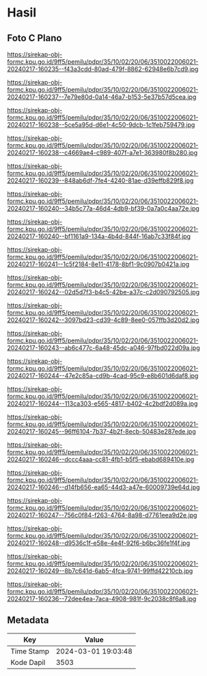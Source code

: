 # Hasil

## Foto C Plano

https://sirekap-obj-formc.kpu.go.id/9ff5/pemilu/pdpr/35/10/02/20/06/3510022006021-20240217-160235--f43a3cdd-80ad-479f-8862-62948e6b7cd9.jpg

https://sirekap-obj-formc.kpu.go.id/9ff5/pemilu/pdpr/35/10/02/20/06/3510022006021-20240217-160237--7e79e80d-0a14-46a7-b153-5e37b57d5cea.jpg

https://sirekap-obj-formc.kpu.go.id/9ff5/pemilu/pdpr/35/10/02/20/06/3510022006021-20240217-160238--5ce5a95d-d6e1-4c50-9dcb-1c1feb759479.jpg

https://sirekap-obj-formc.kpu.go.id/9ff5/pemilu/pdpr/35/10/02/20/06/3510022006021-20240217-160238--c4669ae4-c989-407f-a7e1-363980f8b280.jpg

https://sirekap-obj-formc.kpu.go.id/9ff5/pemilu/pdpr/35/10/02/20/06/3510022006021-20240217-160239--848ab6df-7fe4-4240-81ae-d39effb829f8.jpg

https://sirekap-obj-formc.kpu.go.id/9ff5/pemilu/pdpr/35/10/02/20/06/3510022006021-20240217-160240--34b5c77a-46d4-4db9-bf39-0a7a0c4aa72e.jpg

https://sirekap-obj-formc.kpu.go.id/9ff5/pemilu/pdpr/35/10/02/20/06/3510022006021-20240217-160240--bf1161a9-134a-4b4d-844f-16ab7c33f84f.jpg

https://sirekap-obj-formc.kpu.go.id/9ff5/pemilu/pdpr/35/10/02/20/06/3510022006021-20240217-160241--1c5f2184-8e11-4178-8bf1-9c0907b0421a.jpg

https://sirekap-obj-formc.kpu.go.id/9ff5/pemilu/pdpr/35/10/02/20/06/3510022006021-20240217-160242--02d5d7f3-b4c5-42be-a37c-c2d090792505.jpg

https://sirekap-obj-formc.kpu.go.id/9ff5/pemilu/pdpr/35/10/02/20/06/3510022006021-20240217-160242--3097bd23-cd39-4c89-8ee0-057ffb3d20d2.jpg

https://sirekap-obj-formc.kpu.go.id/9ff5/pemilu/pdpr/35/10/02/20/06/3510022006021-20240217-160243--ab6c477c-6a48-45dc-a046-97fbd022d09a.jpg

https://sirekap-obj-formc.kpu.go.id/9ff5/pemilu/pdpr/35/10/02/20/06/3510022006021-20240217-160244--47e2c85a-cd9b-4cad-95c9-e8b601d6daf8.jpg

https://sirekap-obj-formc.kpu.go.id/9ff5/pemilu/pdpr/35/10/02/20/06/3510022006021-20240217-160244--113ca303-e565-4817-b402-4c2bdf2d089a.jpg

https://sirekap-obj-formc.kpu.go.id/9ff5/pemilu/pdpr/35/10/02/20/06/3510022006021-20240217-160245--96ff6104-7b37-4b2f-8ecb-50483e287ede.jpg

https://sirekap-obj-formc.kpu.go.id/9ff5/pemilu/pdpr/35/10/02/20/06/3510022006021-20240217-160246--dccc4aaa-cc81-4fb1-b5f5-ebabd689410e.jpg

https://sirekap-obj-formc.kpu.go.id/9ff5/pemilu/pdpr/35/10/02/20/06/3510022006021-20240217-160246--d14fb656-ea65-44d3-a47e-60009739e64d.jpg

https://sirekap-obj-formc.kpu.go.id/9ff5/pemilu/pdpr/35/10/02/20/06/3510022006021-20240217-160247--756c0f84-f263-4764-8a98-d7761eea9d2e.jpg

https://sirekap-obj-formc.kpu.go.id/9ff5/pemilu/pdpr/35/10/02/20/06/3510022006021-20240217-160248--d9536c1f-e58e-4e4f-92f6-b6bc36fe1f4f.jpg

https://sirekap-obj-formc.kpu.go.id/9ff5/pemilu/pdpr/35/10/02/20/06/3510022006021-20240217-160249--8b7c641d-6ab5-4fca-9741-99ffd42210cb.jpg

https://sirekap-obj-formc.kpu.go.id/9ff5/pemilu/pdpr/35/10/02/20/06/3510022006021-20240217-160236--72dee4ea-7aca-4908-981f-9c2038c8f6a8.jpg


## Metadata

| Key        | Value               |
| ---------- | ------------------- |
| Time Stamp | 2024-03-01 19:03:48 |
| Kode Dapil | 3503                |



